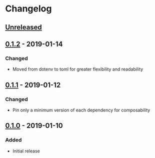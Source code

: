 # Changelog

## [Unreleased][]

[Unreleased]: https://github.com/chaostoolkit/chaosplatform-auth/compare/0.1.2...HEAD

## [0.1.2][] - 2019-01-14

[0.1.2]: https://github.com/chaostoolkit/chaosplatform-scheduling/compare/0.1.1...0.1.2

### Changed

-  Moved from dotenv to toml for greater flexibility and readability

## [0.1.1][] - 2019-01-12

[0.1.1]: https://github.com/chaostoolkit/chaosplatform-auth/compare/0.1.0...0.1.1

### Changed

-  Pin only a minimum version of each dependency for composability

## [0.1.0][] - 2019-01-10

[0.1.0]: https://github.com/chaostoolkit/chaosplatform-auth/tree/0.1.0

### Added

-   Initial release